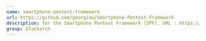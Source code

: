```yaml
---
name: smartphone-pentest-framework
url: https://github.com/georgiaw/Smartphone-Pentest-Framework
description: for the Smartphone Pentest Framework (SPF). URL : https://github.com/georgiaw/Smartphone-Pentest-Framework Groups : blackarch blackarch-mobile blackarch-scanner blackarch-fuzzer
group: blackarch
---
```

